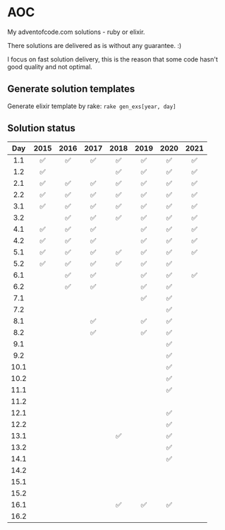 # AOC

My adventofcode.com solutions - ruby or elixir.

There solutions are delivered as is without any guarantee. :)

I focus on fast solution delivery, this is the reason that some code hasn't good quality and not optimal.

## Generate solution templates

Generate elixir template by rake: `rake gen_exs[year, day]`

## Solution status
| Day | 2015 | 2016 | 2017 | 2018 | 2019 | 2020 | 2021 |
| :-: | :--: | :--: | :--: | :--: | :--: | :--: | :--: |
| 1.1 | ✅   | ✅   | ✅   | ✅  |  ✅    | ✅ | ✅ |
| 1.2 | ✅   |      |      | ✅  | ✅      | ✅ |  ✅ |
| 2.1 |  ✅    |  ✅    |  ✅    |  ✅    | ✅      |✅|  ✅ |
| 2.2 |  ✅    |  ✅    |  ✅    |  ✅    | ✅      |✅|  ✅ |
| 3.1 |  ✅    |  ✅    |  ✅    |  ✅    |   ✅    |✅|  ✅ |
| 3.2 |      |    ✅  |   ✅   |  ✅    |    ✅   |✅| ✅ |
| 4.1 |  ✅    |  ✅    |   ✅   |      |     ✅  |✅| ✅ |
| 4.2 |  ✅    |  ✅    |   ✅   |      |     ✅  |✅| ✅ |
| 5.1 |  ✅    |  ✅    |  ✅    |  ✅    | ✅      |✅| ✅ |
| 5.2 |  ✅    |  ✅    |  ✅    |  ✅    | ✅      |✅||
| 6.1 |      |   ✅   |  ✅   |      |     ✅   |✅| ✅ |
| 6.2 |      |    ✅  |  ✅    |      |   ✅    |✅| |
| 7.1 |      |      |      |      |   ✅    |✅|
| 7.2 |      |      |      |      |       |✅|
| 8.1 |      |      |   ✅    |      |    ✅    |✅|
| 8.2 |      |      |    ✅   |      |    ✅    |✅|
| 9.1 |      |      |      |      |       |✅|
| 9.2 |      |      |      |      |       |✅|
| 10.1 |      |      |      |      |       |✅|
| 10.2 |      |      |      |      |       |✅|
| 11.1 |      |      |      |      |       |✅|
| 11.2 |      |      |      |      |       ||
| 12.1 |      |      |      |      |       |✅|
| 12.2 |      |      |      |      |       |✅|
| 13.1 |      |      |      |   ✅   |       |✅|
| 13.2 |      |      |      |      |       |✅|
| 14.1 |      |      |      |      |       |✅|
| 14.2 |      |      |      |      |       ||
| 15.1 |      |      |      |      |       ||
| 15.2 |      |      |      |      |       ||
| 16.1 |      |      |      |    ✅  |    ✅   |✅|
| 16.2 |      |      |      |      |       ||
